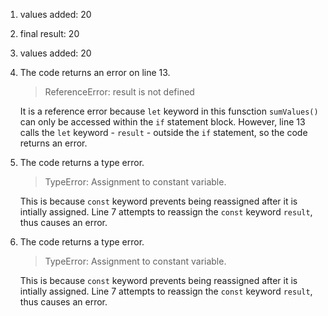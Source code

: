 1. values added: 20
2. final result: 20
3. values added: 20
4. The code returns an error on line 13. 
   >ReferenceError: result is not defined

   It is a reference error because `let` keyword in this funsction `sumValues()` can only be accessed within the `if` statement block. However, line 13 calls the `let` keyword - `result` - outside the `if` statement, so the code returns an error.
5. The code returns a type error.
   >TypeError: Assignment to constant variable.

    This is because `const` keyword prevents being reassigned after it is intially assigned. Line 7 attempts to reassign the `const` keyword `result`, thus causes an error.
6. The code returns a type error.
   >TypeError: Assignment to constant variable.

    This is because `const` keyword prevents being reassigned after it is intially assigned. Line 7 attempts to reassign the `const` keyword `result`, thus causes an error.